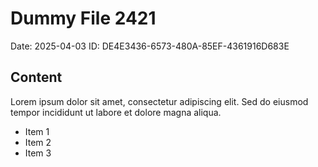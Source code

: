 # Dummy File 2421

Date: 2025-04-03
ID: DE4E3436-6573-480A-85EF-4361916D683E

## Content

Lorem ipsum dolor sit amet, consectetur adipiscing elit.
Sed do eiusmod tempor incididunt ut labore et dolore magna aliqua.

* Item 1
* Item 2
* Item 3

